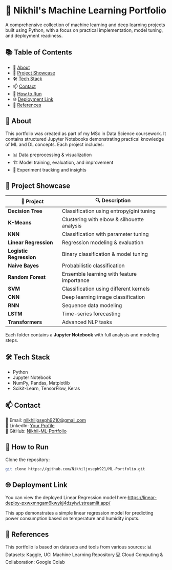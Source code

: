 # 🧠 Nikhil's Machine Learning Portfolio  
A comprehensive collection of machine learning and deep learning projects built using Python, with a focus on practical implementation, model tuning, and deployment readiness.

## 📚 Table of Contents  
- 📌 [About](https://github.com/Nikhiljoseph921/ML-Portfolio/blob/main/README.md#-about)  
- 📂 [Project Showcase](https://github.com/Nikhiljoseph921/ML-Portfolio/blob/main/README.md#-project-showcase)  
- 🛠 [Tech Stack](https://github.com/Nikhiljoseph921/ML-Portfolio/blob/main/README.md#-tech-stack)  
- 📫 [Contact](https://github.com/Nikhiljoseph921/ML-Portfolio/blob/main/README.md#-contact)
- 🚀 [How to Run](https://github.com/Nikhiljoseph921/ML-Portfolio/blob/main/README.md#-how-to-run)  
- 🌐 [Deployment Link](https://github.com/Nikhiljoseph921/ML-Portfolio/blob/main/README.md#-deployment-link)
- 📖 [References](#references) 


## 📌 About  
This portfolio was created as part of my MSc in Data Science coursework. It contains structured Jupyter Notebooks demonstrating practical knowledge of ML and DL concepts. Each project includes:  
- 📊 Data preprocessing & visualization  
- 🏗 Model training, evaluation, and improvement  
- 📝 Experiment tracking and insights  

## 📂 Project Showcase  
| 📁 Project | 🔍 Description |  
|-----------|---------------|  
| **Decision Tree** | Classification using entropy/gini tuning |  
| **K-Means** | Clustering with elbow & silhouette analysis |  
| **KNN** | Classification with parameter tuning |  
| **Linear Regression** | Regression modeling & evaluation |  
| **Logistic Regression** | Binary classification & model tuning |  
| **Naive Bayes** | Probabilistic classification |  
| **Random Forest** | Ensemble learning with feature importance |  
| **SVM** | Classification using different kernels |  
| **CNN** | Deep learning image classification |  
| **RNN** | Sequence data modeling |  
| **LSTM** | Time-series forecasting |  
| **Transformers** | Advanced NLP tasks |  

Each folder contains a **Jupyter Notebook** with full analysis and modeling steps.

## 🛠 Tech Stack  
- Python  
- Jupyter Notebook  
- NumPy, Pandas, Matplotlib  
- Scikit-Learn, TensorFlow, Keras

## 📫 Contact  
📧 Email: nilkhiljoseph9210@gmail.com  
🔗 LinkedIn: [Your Profile]((https://www.linkedin.com/in/nikhil-joseph-/))   
📂 GitHub: [Nikhil-ML-Portfolio](https://github.com/Nikhiljoseph921/ML-Portfolio)  


## 🚀 How to Run  
Clone the repository:  
```bash
git clone https://github.com/Nikhiljoseph921/ML-Portfolio.git
```

## 🌐 Deployment Link
You can view the deployed Linear Regression model here:https://linear-deploy-pxwxmngam6kwykj4dzyiwi.streamlit.app/

This app demonstrates a simple linear regression model for predicting power consumption based on temperature and humidity inputs.

## 📖 References

This portfolio is based on datasets and tools from various sources:
📊 Datasets: Kaggle, UCI Machine Learning Repository
💻 Cloud Computing & Collaboration: Google Colab



